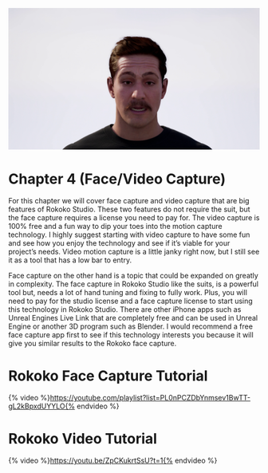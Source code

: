 ![Unreal Engine and Rokoko Face Capture](/assets/facecap_chap4.png)

# Chapter 4 (Face/Video Capture)

For this chapter we will cover face capture and video capture that are big features of Rokoko Studio. These two features do not require the suit, but the face capture requires a license you need to pay for. The video capture is 100% free and a fun way to dip your toes into the motion capture technology. I highly suggest starting with video capture to have some fun and see how you enjoy the technology and see if it’s viable for your project’s needs. Video motion capture is a little janky right now, but I still see it as a tool that has a low bar to entry. 

Face capture on the other hand is a topic that could be expanded on greatly in complexity. The face capture in Rokoko Studio like the suits, is a powerful tool but, needs a lot of hand tuning and fixing to fully work. Plus, you will need to pay for the studio license and a face capture license to start using this technology in Rokoko Studio. There are other iPhone apps such as Unreal Engines Live Link that are completely free and can be used in Unreal Engine or another 3D program such as Blender. I would recommend a free face capture app first to see if this technology interests you because it will give you similar results to the Rokoko face capture.

# Rokoko Face Capture Tutorial
{% video %}https://youtube.com/playlist?list=PL0nPCZDbYnmsev1BwTT-gL2kBpxdUYYLO{% endvideo %}

# Rokoko Video Tutorial
{% video %}https://youtu.be/ZpCKukrtSsU?t=1{% endvideo %}
